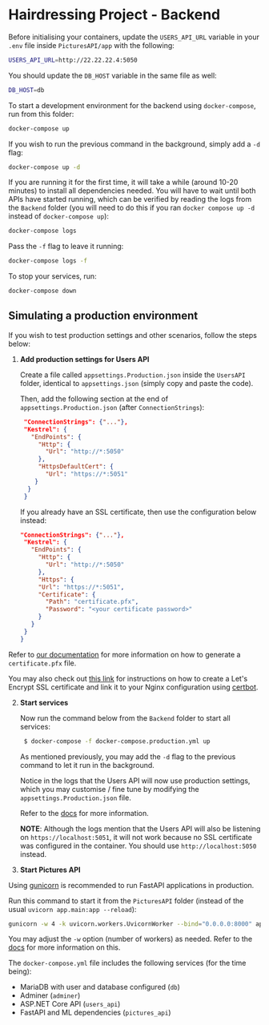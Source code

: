 # Hairdressing Project - Backend

Before initialising your containers, update the `USERS_API_URL` variable in your `.env` file inside `PicturesAPI/app` with the following:

```bash
USERS_API_URL=http://22.22.22.4:5050
```

You should update the `DB_HOST` variable in the same file as well:

```bash
DB_HOST=db
```

To start a development environment for the backend using `docker-compose`, run from this folder:

```bash
docker-compose up
```

If you wish to run the previous command in the background, simply add a `-d` flag:

```bash
docker-compose up -d
```

If you are running it for the first time, it will take a while (around 10-20 minutes) to install all dependencies needed. You will have to wait until both APIs have started running, which can be verified by reading the logs from the `Backend` folder (you will need to do this if you ran `docker compose up -d` instead of `docker-compose up`):

```bash
docker-compose logs
```

Pass the `-f` flag to leave it running:

```bash
docker-compose logs -f
```

To stop your services, run:

```bash
docker-compose down
```

## Simulating a production environment

If you wish to test production settings and other scenarios, follow the steps below:

1. **Add production settings for Users API**

   Create a file called `appsettings.Production.json` inside the `UsersAPI` folder, identical to `appsettings.json` (simply copy and paste the code).

   Then, add the following section at the end of `appsettings.Production.json` (after `ConnectionStrings`):

   ```json
    "ConnectionStrings": {"..."},
    "Kestrel": {
      "EndPoints": {
        "Http": {
          "Url": "http://*:5050"
        },
        "HttpsDefaultCert": {
          "Url": "https://*:5051"
       }
     }
    }
   ```

   If you already have an SSL certificate, then use the configuration below instead:

   ```json
   "ConnectionStrings": {"..."},
    "Kestrel": {
      "EndPoints": {
        "Http": {
          "Url": "http://*:5050"
        },
        "Https": {
        "Url": "https://*:5051",
        "Certificate": {
          "Path": "certificate.pfx",
          "Password": "<your certificate password>"
        }
      }
    }
   }
   ```

Refer to [our documentation](https://hairdressingproject.github.io/styleme/mydoc_admin_portal_deploy_aws.html#7-generate-ssl-certificate-and-update-api-settings "Generate SSL certificate") for more information on how to generate a `certificate.pfx` file.

You may also check out [this link](https://www.digitalocean.com/community/tutorials/how-to-secure-nginx-with-let-s-encrypt-on-ubuntu-20-04 "Securing Nginx with Let's Encrypt") for instructions on how to create a Let's Encrypt SSL certificate and link it to your Nginx configuration using [certbot](https://certbot.eff.org/ "Certbot").

2. **Start services**

   Now run the command below from the `Backend` folder to start all services:

   ```bash
    $ docker-compose -f docker-compose.production.yml up
   ```

   As mentioned previously, you may add the `-d` flag to the previous command to let it run in the background.

   Notice in the logs that the Users API will now use production settings, which you may customise / fine tune by modifying the `appsettings.Production.json` file.

   Refer to the [docs](https://docs.microsoft.com/en-us/aspnet/core/fundamentals/servers/kestrel?view=aspnetcore-3.1 "Kestrel configuration") for more information.

   **NOTE**: Although the logs mention that the Users API will also be listening on `https://localhost:5051`, it will not work because no SSL certificate was configured in the container. You should use `http://localhost:5050` instead.
   
 3. **Start Pictures API**
   
   Using [gunicorn](https://gunicorn.org/ "Gunicorn website") is recommended to run FastAPI applications in production. 
   
   Run this command to start it from the `PicturesAPI` folder (instead of the usual `uvicorn app.main:app --reload`):

   ```bash
   gunicorn -w 4 -k uvicorn.workers.UvicornWorker --bind="0.0.0.0:8000" app.main:app
   ```
   
   You may adjust the `-w` option (number of workers) as needed. Refer to the [docs](https://docs.gunicorn.org/en/latest/design.html?highlight=workers#how-many-workers "How many workers?") for more information on this.
   
The `docker-compose.yml` file includes the following services (for the time being):

- MariaDB with user and database configured (`db`)
- Adminer (`adminer`)
- ASP.NET Core API (`users_api`)
- FastAPI and ML dependencies (`pictures_api`)
